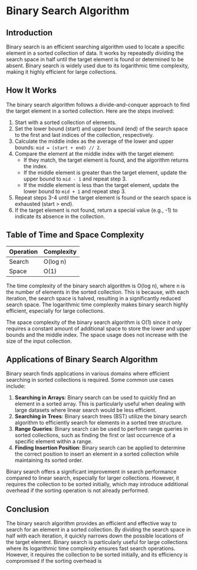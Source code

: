 # Binary Search Algorithm

## Introduction

Binary search is an efficient searching algorithm used to locate a specific element in a sorted collection of data. It works by repeatedly dividing the search space in half until the target element is found or determined to be absent. Binary search is widely used due to its logarithmic time complexity, making it highly efficient for large collections.

## How It Works

The binary search algorithm follows a divide-and-conquer approach to find the target element in a sorted collection. Here are the steps involved:

1. Start with a sorted collection of elements.
2. Set the lower bound (start) and upper bound (end) of the search space to the first and last indices of the collection, respectively.
3. Calculate the middle index as the average of the lower and upper bounds: `mid = (start + end) // 2`.
4. Compare the element at the middle index with the target element:
   - If they match, the target element is found, and the algorithm returns the index.
   - If the middle element is greater than the target element, update the upper bound to `mid - 1` and repeat step 3.
   - If the middle element is less than the target element, update the lower bound to `mid + 1` and repeat step 3.
5. Repeat steps 3-4 until the target element is found or the search space is exhausted (start > end).
6. If the target element is not found, return a special value (e.g., -1) to indicate its absence in the collection.

## Table of Time and Space Complexity

| Operation | Complexity |
| --------- | ---------- |
| Search    | O(log n)   |
| Space     | O(1)       |

The time complexity of the binary search algorithm is O(log n), where n is the number of elements in the sorted collection. This is because, with each iteration, the search space is halved, resulting in a significantly reduced search space. The logarithmic time complexity makes binary search highly efficient, especially for large collections.

The space complexity of the binary search algorithm is O(1) since it only requires a constant amount of additional space to store the lower and upper bounds and the middle index. The space usage does not increase with the size of the input collection.

## Applications of Binary Search Algorithm

Binary search finds applications in various domains where efficient searching in sorted collections is required. Some common use cases include:

1. **Searching in Arrays**: Binary search can be used to quickly find an element in a sorted array. This is particularly useful when dealing with large datasets where linear search would be less efficient.
2. **Searching in Trees**: Binary search trees (BST) utilize the binary search algorithm to efficiently search for elements in a sorted tree structure.
3. **Range Queries**: Binary search can be used to perform range queries in sorted collections, such as finding the first or last occurrence of a specific element within a range.
4. **Finding Insertion Position**: Binary search can be applied to determine the correct position to insert an element in a sorted collection while maintaining its sorted order.

Binary search offers a significant improvement in search performance compared to linear search, especially for larger collections. However, it requires the collection to be sorted initially, which may introduce additional overhead if the sorting operation is not already performed.

## Conclusion

The binary search algorithm provides an efficient and effective way to search for an element in a sorted collection. By dividing the search space in half with each iteration, it quickly narrows down the possible locations of the target element. Binary search is particularly useful for large collections where its logarithmic time complexity ensures fast search operations. However, it requires the collection to be sorted initially, and its efficiency is compromised if the sorting overhead is
